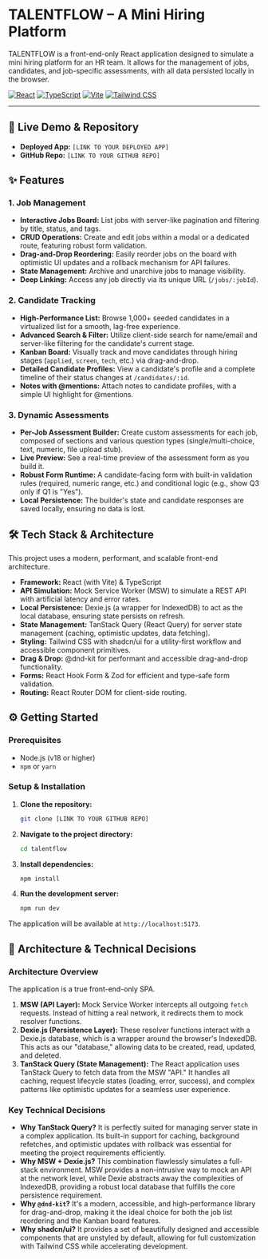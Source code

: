 # TALENTFLOW – A Mini Hiring Platform

TALENTFLOW is a front-end-only React application designed to simulate a mini hiring platform for an HR team. It allows for the management of jobs, candidates, and job-specific assessments, with all data persisted locally in the browser.

[![React](https://img.shields.io/badge/React-v18.2-61DAFB?logo=react&logoColor=white)](https://react.dev/)
[![TypeScript](https://img.shields.io/badge/TypeScript-v5.2-3178C6?logo=typescript&logoColor=white)](https://www.typescriptlang.org/)
[![Vite](https://img.shields.io/badge/Vite-v5.0-646CFF?logo=vite&logoColor=white)](https://vitejs.dev/)
[![Tailwind CSS](https://img.shields.io/badge/Tailwind_CSS-v3.4-38B2AC?logo=tailwind-css&logoColor=white)](https://tailwindcss.com/)

---

## 🚀 Live Demo & Repository

- **Deployed App:** `[LINK TO YOUR DEPLOYED APP]`
- **GitHub Repo:** `[LINK TO YOUR GITHUB REPO]`

## ✨ Features

### 1. Job Management
- **Interactive Jobs Board:** List jobs with server-like pagination and filtering by title, status, and tags.
- **CRUD Operations:** Create and edit jobs within a modal or a dedicated route, featuring robust form validation.
- **Drag-and-Drop Reordering:** Easily reorder jobs on the board with optimistic UI updates and a rollback mechanism for API failures.
- **State Management:** Archive and unarchive jobs to manage visibility.
- **Deep Linking:** Access any job directly via its unique URL (`/jobs/:jobId`).

### 2. Candidate Tracking
- **High-Performance List:** Browse 1,000+ seeded candidates in a virtualized list for a smooth, lag-free experience.
- **Advanced Search & Filter:** Utilize client-side search for name/email and server-like filtering for the candidate's current stage.
- **Kanban Board:** Visually track and move candidates through hiring stages (`applied`, `screen`, `tech`, etc.) via drag-and-drop.
- **Detailed Candidate Profiles:** View a candidate's profile and a complete timeline of their status changes at `/candidates/:id`.
- **Notes with @mentions:** Attach notes to candidate profiles, with a simple UI highlight for @mentions.

### 3. Dynamic Assessments
- **Per-Job Assessment Builder:** Create custom assessments for each job, composed of sections and various question types (single/multi-choice, text, numeric, file upload stub).
- **Live Preview:** See a real-time preview of the assessment form as you build it.
- **Robust Form Runtime:** A candidate-facing form with built-in validation rules (required, numeric range, etc.) and conditional logic (e.g., show Q3 only if Q1 is "Yes").
- **Local Persistence:** The builder's state and candidate responses are saved locally, ensuring no data is lost.

## 🛠️ Tech Stack & Architecture

This project uses a modern, performant, and scalable front-end architecture.

- **Framework:** React (with Vite) & TypeScript
- **API Simulation:** Mock Service Worker (MSW) to simulate a REST API with artificial latency and error rates.
- **Local Persistence:** Dexie.js (a wrapper for IndexedDB) to act as the local database, ensuring state persists on refresh.
- **State Management:** TanStack Query (React Query) for server state management (caching, optimistic updates, data fetching).
- **Styling:** Tailwind CSS with shadcn/ui for a utility-first workflow and accessible component primitives.
- **Drag & Drop:** @dnd-kit for performant and accessible drag-and-drop functionality.
- **Forms:** React Hook Form & Zod for efficient and type-safe form validation.
- **Routing:** React Router DOM for client-side routing.

## ⚙️ Getting Started

### Prerequisites
- Node.js (v18 or higher)
- `npm` or `yarn`

### Setup & Installation
1.  **Clone the repository:**
    ```sh
    git clone [LINK TO YOUR GITHUB REPO]
    ```
2.  **Navigate to the project directory:**
    ```sh
    cd talentflow
    ```
3.  **Install dependencies:**
    ```sh
    npm install
    ```
4.  **Run the development server:**
    ```sh
    npm run dev
    ```
The application will be available at `http://localhost:5173`.

## 📐 Architecture & Technical Decisions

### Architecture Overview
The application is a true front-end-only SPA.
1.  **MSW (API Layer):** Mock Service Worker intercepts all outgoing `fetch` requests. Instead of hitting a real network, it redirects them to mock resolver functions.
2.  **Dexie.js (Persistence Layer):** These resolver functions interact with a Dexie.js database, which is a wrapper around the browser's IndexedDB. This acts as our "database," allowing data to be created, read, updated, and deleted.
3.  **TanStack Query (State Management):** The React application uses TanStack Query to fetch data from the MSW "API." It handles all caching, request lifecycle states (loading, error, success), and complex patterns like optimistic updates for a seamless user experience.

### Key Technical Decisions
- **Why TanStack Query?** It is perfectly suited for managing server state in a complex application. Its built-in support for caching, background refetches, and optimistic updates with rollback was essential for meeting the project requirements efficiently.
- **Why MSW + Dexie.js?** This combination flawlessly simulates a full-stack environment. MSW provides a non-intrusive way to mock an API at the network level, while Dexie abstracts away the complexities of IndexedDB, providing a robust local database that fulfills the core persistence requirement.
- **Why `@dnd-kit`?** It's a modern, accessible, and high-performance library for drag-and-drop, making it the ideal choice for both the job list reordering and the Kanban board features.
- **Why shadcn/ui?** It provides a set of beautifully designed and accessible components that are unstyled by default, allowing for full customization with Tailwind CSS while accelerating development.